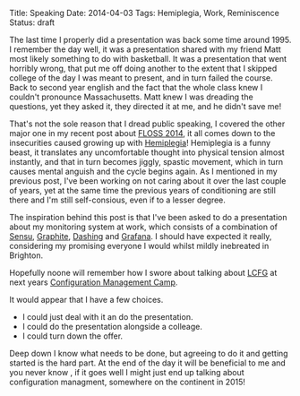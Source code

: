 Title: Speaking
Date: 2014-04-03
Tags: Hemiplegia, Work, Reminiscence
Status: draft

The last time I properly did a presentation was back some time around 1995. I remember the day well, it was a presentation shared with my friend Matt most likely something to do with basketball. It was a presentation that went horribly wrong, that put me off doing another to the extent that I skipped college of the day I was meant to present, and in turn failed the course. Back to second year english and the fact that the whole class knew I couldn't pronounce Massachusetts. Matt knew I was dreading the questions, yet they asked it, they directed it at me, and he didn't save me!

That's not the sole reason that I dread public speaking, I covered the other major one in my recent post about [FLOSS 2014]({{filename}}/articles/floss_2014_1.md), it all comes down to the insecurities caused growing up with [Hemiplegia]({filename}/articles/what_is_hemiplegia.md)! Hemiplegia is a funny beast, it translates any uncomfortable thought into physical tension almost instantly, and that in turn becomes jiggly, spastic movement, which in turn causes mental anguish and the cycle begins again. As I mentioned in my previous post, I've been working on not caring about it over the last couple of years, yet at the same time the previous years of conditioning are still there and I'm still self-consious, even if to a lesser degree.

The inspiration behind this post is that I've been asked to do a presentation about my monitoring system at work, which consists of a combination of [Sensu](http://www.sensuapp.org), [Graphite](http://graphite.wikidot.com), [Dashing](http://shopify.github.io/dashing) and [Grafana](http://www.grafana.org). I should have expected it really, considering my promising everyone I would whilst mildly inebreated in Brighton.

Hopefully noone will remember how I swore about talking about [LCFG](http://www/lcfg.org) at next years [Configuration Management Camp](http://cfgmgmtcamp.eu).

It would appear that I have a few choices.

* I could just deal with it an do the presentation.
* I could do the presentation alongside a colleage.
* I could turn down the offer.

Deep down I know what needs to be done, but agreeing to do it and getting started is the hard part. At the end of the day it will be beneficial to me and you never know , if it goes well I might just end up talking about configuration managment, somewhere on the continent in 2015!

